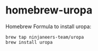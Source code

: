 # homebrew-uropa

Homebrew Formula to install uropa:

```shell
brew tap ninjaneers-team/uropa
brew install uropa
```
